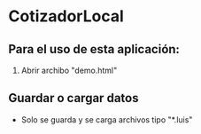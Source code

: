 # CotizadorLocal

## Para el uso de esta aplicación:
1. Abrir archibo "demo.html"

## Guardar o cargar datos
- Solo se guarda y se carga archivos tipo "*.luis"
